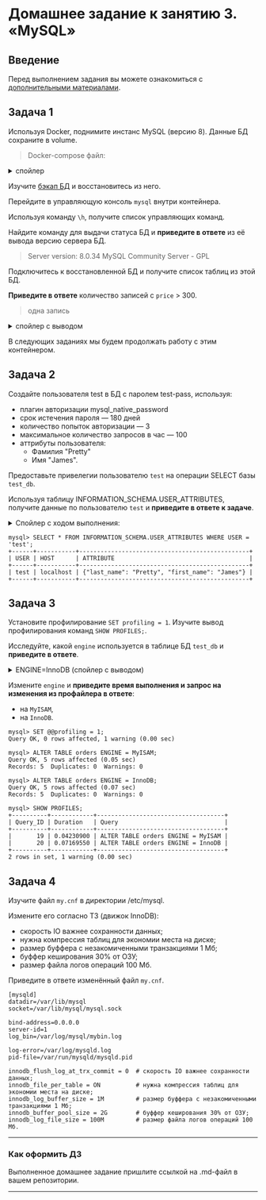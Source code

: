 # Домашнее задание к занятию 3. «MySQL»

## Введение

Перед выполнением задания вы можете ознакомиться с 
[дополнительными материалами](https://github.com/netology-code/virt-homeworks/blob/virt-11/additional/README.md).

## Задача 1

Используя Docker, поднимите инстанс MySQL (версию 8). Данные БД сохраните в volume.

> Docker-compose файл:

<details>
<summary>спойлер</summary>

```
version: "3.9"
services:
  mysql:
    container_name: mysql
    image: mysql:8.0
    restart: always
    tty: true
    environment:
      MYSQL_DATABASE: "test_db"
      MYSQL_ROOT_PASSWORD: "2Netology"
    ports:
      - "3306:3306"
    volumes:
      - dbdata:/var/lib/mysql
      - ".logs:/var/log/mysql"
      - "./mysql.cnf/:/etc/mysql.cnf"
      - "./backup:/backup"
volumes:
  dbdata:
    driver: local
```
</details>

Изучите [бэкап БД](https://github.com/netology-code/virt-homeworks/tree/virt-11/06-db-03-mysql/test_data) и 
восстановитесь из него.

Перейдите в управляющую консоль `mysql` внутри контейнера.

Используя команду `\h`, получите список управляющих команд.

Найдите команду для выдачи статуса БД и **приведите в ответе** из её вывода версию сервера БД.

> Server version:		8.0.34 MySQL Community Server - GPL

Подключитесь к восстановленной БД и получите список таблиц из этой БД.

**Приведите в ответе** количество записей с `price` > 300.

> одна запись

<details>
<summary>спойлер с выводом</summary>

```
mysql> SELECT id, title, price FROM orders WHERE price IN (> 300);
ERROR 1064 (42000): You have an error in your SQL syntax; check the manual that corresponds to your MySQL server version for the right syntax to use near '> 300)' at line 1
mysql> SELECT id, title, price FROM orders WHERE price NOT BETWEEN 0 and 300;
+----+----------------+-------+
| id | title          | price |
+----+----------------+-------+
|  2 | My little pony |   500 |
+----+----------------+-------+
1 row in set (0.00 sec)

mysql> SELECT COUNT(price) FROM orders WHERE price NOT BETWEEN 0 and 300;
+--------------+
| COUNT(price) |
+--------------+
|            1 |
+--------------+
1 row in set (0.00 sec)
```
</details>

В следующих заданиях мы будем продолжать работу с этим контейнером.

## Задача 2

Создайте пользователя test в БД c паролем test-pass, используя:

- плагин авторизации mysql_native_password
- срок истечения пароля — 180 дней 
- количество попыток авторизации — 3 
- максимальное количество запросов в час — 100
- аттрибуты пользователя:
    - Фамилия "Pretty"
    - Имя "James".

Предоставьте привелегии пользователю `test` на операции SELECT базы `test_db`.
    
Используя таблицу INFORMATION_SCHEMA.USER_ATTRIBUTES, получите данные по пользователю `test` и 
**приведите в ответе к задаче**.

<details>
<summary> Спойлер с ходом выполнения: </summary>

```
mysql> CREATE USER 'test'@'localhost'
    -> IDENTIFIED WITH mysql_native_password BY 'test-pass'
    -> WITH MAX_CONNECTIONS_PER_HOUR 100
    -> PASSWORD EXPIRE INTERVAL 180 DAY
    -> FAILED_LOGIN_ATTEMPTS 3 PASSWORD_LOCK_TIME 2
    -> ATTRIBUTE '{"first_name":"James", "last_name":"Pretty"}';
Query OK, 0 rows affected (0.01 sec)

mysql> GRANT SELECT ON test_db.* TO test@localhost;
Query OK, 0 rows affected, 1 warning (0.00 sec)

mysql> SHOW CREATE USER test@localhost;
+------------------------------------------------------------------------------------------------------------------------------------------------------------------------------------------------------------------------------------------------------------------------------------------------------------------------------------------------------------------------------------------------------------------------+
| CREATE USER for test@localhost                                                                                                                                                                                                                                                                                                                                                                                         |
+------------------------------------------------------------------------------------------------------------------------------------------------------------------------------------------------------------------------------------------------------------------------------------------------------------------------------------------------------------------------------------------------------------------------+
| CREATE USER `test`@`localhost` IDENTIFIED WITH 'mysql_native_password' AS '*62C4834A52EB88A9E3EBA2EFF227C58AD0248317' REQUIRE NONE WITH MAX_CONNECTIONS_PER_HOUR 100 PASSWORD EXPIRE INTERVAL 180 DAY ACCOUNT UNLOCK PASSWORD HISTORY DEFAULT PASSWORD REUSE INTERVAL DEFAULT PASSWORD REQUIRE CURRENT DEFAULT FAILED_LOGIN_ATTEMPTS 3 PASSWORD_LOCK_TIME 2 ATTRIBUTE '{"last_name": "Pretty", "first_name": "James"}' |
+------------------------------------------------------------------------------------------------------------------------------------------------------------------------------------------------------------------------------------------------------------------------------------------------------------------------------------------------------------------------------------------------------------------------+
1 row in set (0.00 sec)
```

</details>

```
mysql> SELECT * FROM INFORMATION_SCHEMA.USER_ATTRIBUTES WHERE USER = 'test';
+------+-----------+------------------------------------------------+
| USER | HOST      | ATTRIBUTE                                      |
+------+-----------+------------------------------------------------+
| test | localhost | {"last_name": "Pretty", "first_name": "James"} |
+------+-----------+------------------------------------------------+
```


## Задача 3

Установите профилирование `SET profiling = 1`.
Изучите вывод профилирования команд `SHOW PROFILES;`.

Исследуйте, какой `engine` используется в таблице БД `test_db` и **приведите в ответе**.

<details>
<summary>ENGINE=InnoDB (спойлер с выводом)</summary>

```
mysql> SHOW CREATE TABLE orders\G;
*************************** 1. row ***************************
       Table: orders
Create Table: CREATE TABLE `orders` (
  `id` int unsigned NOT NULL AUTO_INCREMENT,
  `title` varchar(80) NOT NULL,
  `price` int DEFAULT NULL,
  PRIMARY KEY (`id`)
) ENGINE=InnoDB AUTO_INCREMENT=6 DEFAULT CHARSET=utf8mb4 COLLATE=utf8mb4_0900_ai_ci
1 row in set (0.00 sec)
```
</details>

Измените `engine` и **приведите время выполнения и запрос на изменения из профайлера в ответе**:
- на `MyISAM`,
- на `InnoDB`.

```
mysql> SET @@profiling = 1;
Query OK, 0 rows affected, 1 warning (0.00 sec)

mysql> ALTER TABLE orders ENGINE = MyISAM;
Query OK, 5 rows affected (0.05 sec)
Records: 5  Duplicates: 0  Warnings: 0

mysql> ALTER TABLE orders ENGINE = InnoDB;
Query OK, 5 rows affected (0.07 sec)
Records: 5  Duplicates: 0  Warnings: 0

mysql> SHOW PROFILES;
+----------+------------+------------------------------------+
| Query_ID | Duration   | Query                              |
+----------+------------+------------------------------------+
|       19 | 0.04230900 | ALTER TABLE orders ENGINE = MyISAM |
|       20 | 0.07169550 | ALTER TABLE orders ENGINE = InnoDB |
+----------+------------+------------------------------------+
2 rows in set, 1 warning (0.00 sec)

```

## Задача 4 

Изучите файл `my.cnf` в директории /etc/mysql.

Измените его согласно ТЗ (движок InnoDB):

- скорость IO важнее сохранности данных;
- нужна компрессия таблиц для экономии места на диске;
- размер буффера с незакомиченными транзакциями 1 Мб;
- буффер кеширования 30% от ОЗУ;
- размер файла логов операций 100 Мб.

Приведите в ответе изменённый файл `my.cnf`.

```
[mysqld]
datadir=/var/lib/mysql
socket=/var/lib/mysql/mysql.sock

bind-address=0.0.0.0
server-id=1
log_bin=/var/log/mysql/mybin.log

log-error=/var/log/mysqld.log
pid-file=/var/run/mysqld/mysqld.pid

innodb_flush_log_at_trx_commit = 0  # скорость IO важнее сохранности данных;
innodb_file_per_table = ON          # нужна компрессия таблиц для экономии места на диске;
innodb_log_buffer_size = 1M         # размер буффера с незакомиченными транзакциями 1 Мб;
innodb_buffer_pool_size = 2G        # буффер кеширования 30% от ОЗУ;
innodb_log_file_size = 100M         # размер файла логов операций 100 Мб.
```
---

### Как оформить ДЗ

Выполненное домашнее задание пришлите ссылкой на .md-файл в вашем репозитории.

---

